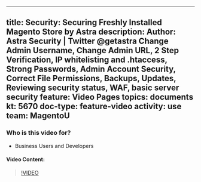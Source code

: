 
---
title: Security: Securing Freshly Installed Magento Store by Astra
description: Author: Astra Security  |  Twitter @getastra 
 Change Admin Username, Change Admin URL, 2 Step Verification, IP whitelisting and .htaccess, Strong Passwords, Admin Account Security, Correct File Permissions, Backups, Updates, Reviewing security status, WAF, basic server security
feature: Video Pages
topics: documents
kt: 5670
doc-type: feature-video
activity: use
team: MagentoU
---

### Who is this video for?

* Business Users and Developers

#### Video Content:

>[!VIDEO](https://video.tv.adobe.com/v/35825)